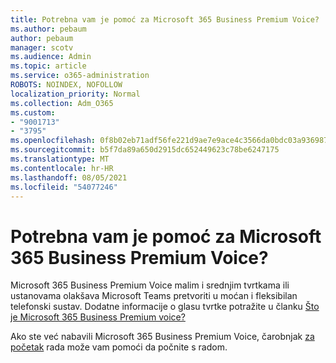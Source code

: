 ```yaml
---
title: Potrebna vam je pomoć za Microsoft 365 Business Premium Voice?
ms.author: pebaum
author: pebaum
manager: scotv
ms.audience: Admin
ms.topic: article
ms.service: o365-administration
ROBOTS: NOINDEX, NOFOLLOW
localization_priority: Normal
ms.collection: Adm_O365
ms.custom:
- "9001713"
- "3795"
ms.openlocfilehash: 0f8b02eb71adf56fe221d9ae7e9ace4c3566da0bdc03a93698746e938a36a283
ms.sourcegitcommit: b5f7da89a650d2915dc652449623c78be6247175
ms.translationtype: MT
ms.contentlocale: hr-HR
ms.lasthandoff: 08/05/2021
ms.locfileid: "54077246"
---
```

# <a name="need-help-with-microsoft-365-business-premium-voice"></a>Potrebna vam je pomoć za Microsoft 365 Business Premium Voice?

Microsoft 365 Business Premium Voice malim i srednjim tvrtkama ili ustanovama olakšava Microsoft Teams pretvoriti u moćan i fleksibilan telefonski sustav. Dodatne informacije o glasu tvrtke potražite u članku [Što je Microsoft 365 Business Premium voice?](https://docs.microsoft.com/microsoftteams/business-voice/whats-business-voice)

Ako ste već nabavili Microsoft 365 Business Premium Voice, čarobnjak [za početak](https://docs.microsoft.com/microsoftteams/business-voice/use-getting-started-wizard) rada može vam pomoći da počnite s radom. 
